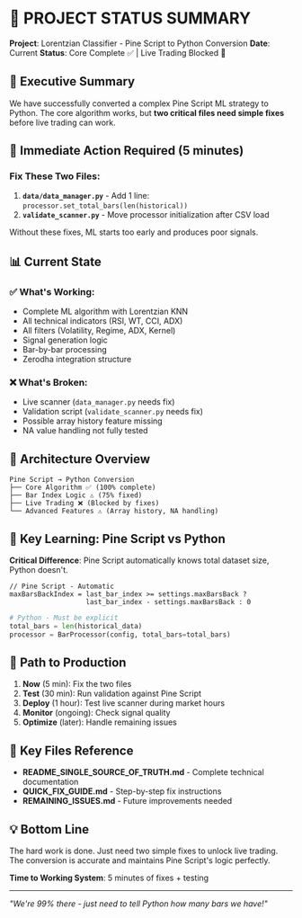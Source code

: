 # 📌 PROJECT STATUS SUMMARY

**Project**: Lorentzian Classifier - Pine Script to Python Conversion
**Date**: Current
**Status**: Core Complete ✅ | Live Trading Blocked 🚨

## 🎯 Executive Summary

We have successfully converted a complex Pine Script ML strategy to Python. The core algorithm works, but **two critical files need simple fixes** before live trading can work.

## 🔴 Immediate Action Required (5 minutes)

### Fix These Two Files:
1. **`data/data_manager.py`** - Add 1 line: `processor.set_total_bars(len(historical))`
2. **`validate_scanner.py`** - Move processor initialization after CSV load

Without these fixes, ML starts too early and produces poor signals.

## 📊 Current State

### ✅ What's Working:
- Complete ML algorithm with Lorentzian KNN
- All technical indicators (RSI, WT, CCI, ADX)
- All filters (Volatility, Regime, ADX, Kernel)
- Signal generation logic
- Bar-by-bar processing
- Zerodha integration structure

### ❌ What's Broken:
- Live scanner (`data_manager.py` needs fix)
- Validation script (`validate_scanner.py` needs fix)
- Possible array history feature missing
- NA value handling not fully tested

## 🎨 Architecture Overview

```
Pine Script → Python Conversion
├── Core Algorithm ✅ (100% complete)
├── Bar Index Logic ⚠️ (75% fixed)
├── Live Trading ❌ (Blocked by fixes)
└── Advanced Features ⚠️ (Array history, NA handling)
```

## 📝 Key Learning: Pine Script vs Python

**Critical Difference**: Pine Script automatically knows total dataset size, Python doesn't.

```pinescript
// Pine Script - Automatic
maxBarsBackIndex = last_bar_index >= settings.maxBarsBack ? 
                   last_bar_index - settings.maxBarsBack : 0
```

```python
# Python - Must be explicit
total_bars = len(historical_data)
processor = BarProcessor(config, total_bars=total_bars)
```

## 🚀 Path to Production

1. **Now** (5 min): Fix the two files
2. **Test** (30 min): Run validation against Pine Script
3. **Deploy** (1 hour): Test live scanner during market hours
4. **Monitor** (ongoing): Check signal quality
5. **Optimize** (later): Handle remaining issues

## 📁 Key Files Reference

- **README_SINGLE_SOURCE_OF_TRUTH.md** - Complete technical documentation
- **QUICK_FIX_GUIDE.md** - Step-by-step fix instructions  
- **REMAINING_ISSUES.md** - Future improvements needed

## 💡 Bottom Line

The hard work is done. Just need two simple fixes to unlock live trading. The conversion is accurate and maintains Pine Script's logic perfectly.

**Time to Working System**: 5 minutes of fixes + testing

---

*"We're 99% there - just need to tell Python how many bars we have!"*